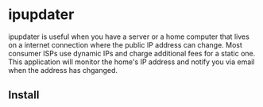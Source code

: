 # ipupdater

ipupdater is useful when you have a server or a home computer that lives on a internet connection where the public IP address can change. Most consumer ISPs use dynamic IPs and charge additional fees for a static one. This application will monitor the home's IP address and notify you via email when the address has chganged.

## Install




